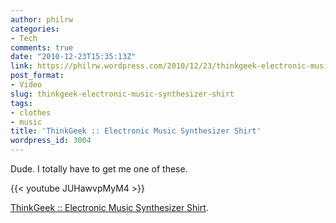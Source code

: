 ```yaml
---
author: philrw
categories:
- Tech
comments: true
date: "2010-12-23T15:35:13Z"
link: https://philrw.wordpress.com/2010/12/23/thinkgeek-electronic-music-synthesizer-shirt/
post_format:
- Video
slug: thinkgeek-electronic-music-synthesizer-shirt
tags:
- clothes
- music
title: 'ThinkGeek :: Electronic Music Synthesizer Shirt'
wordpress_id: 3004
---
```


Dude. I totally have to get me one of these.

{{< youtube JUHawvpMyM4 >}}

[ThinkGeek :: Electronic Music Synthesizer Shirt](http://www.thinkgeek.com/tshirts-apparel/interactive/?icpg=gy_e1aa).
